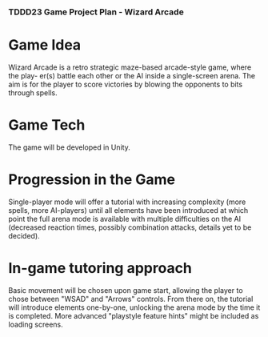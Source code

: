 ### TDDD23 Game Project Plan - Wizard Arcade

# Game Idea

Wizard Arcade is a retro strategic maze-based arcade-style game, where the play-
er(s) battle each other or the AI inside a single-screen arena. The aim is for
the player to score victories by blowing the opponents to bits through spells.

# Game Tech
The game will be developed in Unity.

# Progression in the Game
Single-player mode will offer a tutorial with increasing complexity (more spells,
more AI-players) until all elements have been introduced at which point the full
arena mode is available with multiple difficulties on the AI (decreased reaction
times, possibly combination attacks, details yet to be decided).

# In-game tutoring approach
Basic movement will be chosen upon game start, allowing the player to chose 
between "WSAD" and "Arrows" controls. From there on, the tutorial will introduce
elements one-by-one, unlocking the arena mode by the time it is completed. More 
advanced "playstyle feature hints" might be included as loading screens.
